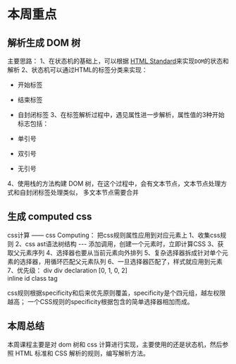 # 本周重点
## 解析生成 DOM 树
主要思路：
1、在状态机的基础上，可以根据 [HTML Standard](https://html.spec.whatwg.org/)来实现`DOM`的状态和解析
2、状态机可以通过HTML的标签分类来实现：  

* 开始标签  
* 结束标签  
* 自封闭标签
3、在标签解析过程中，遇见属性进一步解析，属性值的3种开始标志包括：

* 单引号
* 双引号
* 无引号

4、使用栈的方法构建 DOM 树，在这个过程中，会有文本节点，文本节点处理方式和自封闭标签处理类似， 多文本节点需要合并  


## 生成 computed css 
css计算 —— css Computing： 把css规则属性应用到对应元素上
1、收集css规则
2、css ast语法树结构 --- 添加调用，创建一个元素时，立即计算CSS
3、获取父元素序列
4、选择器也要从当前元素向外排列
5、复杂选择器拆成针对单个元素的选择器，用循环匹配父元素队列
6、一旦选择器匹配了，样式就应用到元素
7、优先级：
div div declaration
[0,     1,    0,     2]  
inline  id    class  tag    

css规则根据specificity和后来优先原则覆盖，specificity是个四元组，越左权限越高；
一个CSS规则的specificity根据包含的简单选择器相加而成。



## 本周总结
  本周课程主要是对 dom 树和 css 计算进行实现，主要使用的还是状态机，然后参照 HTML 标准和 CSS 解析的规则，编写解析方法。